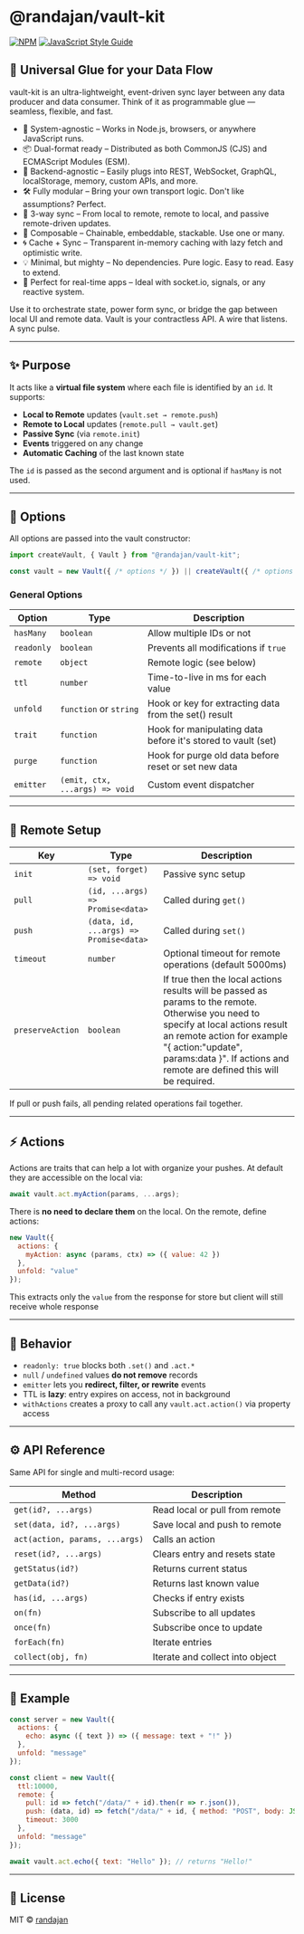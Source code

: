 # @randajan/vault-kit

[![NPM](https://img.shields.io/npm/v/@randajan/vault-kit.svg)](https://www.npmjs.com/package/@randajan/vault-kit) [![JavaScript Style Guide](https://img.shields.io/badge/code_style-standard-brightgreen.svg)](https://standardjs.com)


## 🧬 Universal Glue for your Data Flow
vault-kit is an ultra-lightweight, event-driven sync layer between any data producer and data consumer.
Think of it as programmable glue — seamless, flexible, and fast.

- 🧠 System-agnostic – Works in Node.js, browsers, or anywhere JavaScript runs.
- 📦 Dual-format ready – Distributed as both CommonJS (CJS) and ECMAScript Modules (ESM).
- 🔌 Backend-agnostic – Easily plugs into REST, WebSocket, GraphQL, localStorage, memory, custom APIs, and more.
- 🛠️ Fully modular – Bring your own transport logic. Don't like assumptions? Perfect.
- 🔁 3-way sync – From local to remote, remote to local, and passive remote-driven updates.
- 🧩 Composable – Chainable, embeddable, stackable. Use one or many.
- 🌀 Cache + Sync – Transparent in-memory caching with lazy fetch and optimistic write.
- 💡 Minimal, but mighty – No dependencies. Pure logic. Easy to read. Easy to extend.
- 🚀 Perfect for real-time apps – Ideal with socket.io, signals, or any reactive system.

Use it to orchestrate state, power form sync, or bridge the gap between local UI and remote data.
Vault is your contractless API. A wire that listens. A sync pulse.

---

## ✨ Purpose

It acts like a **virtual file system** where each file is identified by an `id`. It supports:

- **Local to Remote** updates (`vault.set → remote.push`)
- **Remote to Local** updates (`remote.pull → vault.get`)
- **Passive Sync** (via `remote.init`)
- **Events** triggered on any change
- **Automatic Caching** of the last known state

The `id` is passed as the second argument and is optional if `hasMany` is not used.

---

## 🧩 Options

All options are passed into the vault constructor:

```js
import createVault, { Vault } from "@randajan/vault-kit";

const vault = new Vault({ /* options */ }) || createVault({ /* options */ });
```

### General Options

| Option        | Type                      | Description |
|---------------|---------------------------|-------------|
| `hasMany`     | `boolean`                 | Allow multiple IDs or not |
| `readonly`    | `boolean`                 | Prevents all modifications if `true` |
| `remote`      | `object`                  | Remote logic (see below) |
| `ttl`         | `number`                  | Time-to-live in ms for each value |
| `unfold`   | `function` or `string`    | Hook or key for extracting data from the set() result |
| `trait`   | `function`    | Hook for manipulating data before it's stored to vault (set) |
| `purge`   | `function`    | Hook for purge old data before reset or set new data  |
| `emitter`     | `(emit, ctx, ...args) => void` | Custom event dispatcher |

---

## 🔌 Remote Setup

| Key       | Type                            | Description |
|-----------|----------------------------------|-------------|
| `init`    | `(set, forget) => void`          | Passive sync setup |
| `pull`    | `(id, ...args) => Promise<data>` | Called during `get()` |
| `push`    | `(data, id, ...args) => Promise<data>` | Called during `set()` |
| `timeout` | `number`                         | Optional timeout for remote operations (default 5000ms) |
| `preserveAction` | `boolean`                         | If true then the local actions results will be passed as params to the remote. Otherwise you need to specify at local actions result an remote action for example "{ action:"update", params:data }". If actions and remote are defined this will be required. |

If pull or push fails, all pending related operations fail together.

---

## ⚡ Actions

Actions are traits that can help a lot with organize your pushes. At default they are accessible on the local via:

```js
await vault.act.myAction(params, ...args);
```

There is **no need to declare them** on the local. On the remote, define actions:

```js
new Vault({
  actions: {
    myAction: async (params, ctx) => ({ value: 42 })
  },
  unfold: "value"
});
```

This extracts only the `value` from the response for store but client will still receive whole response

---

## 🎯 Behavior

- `readonly: true` blocks both `.set()` and `.act.*`
- `null` / `undefined` values **do not remove** records
- `emitter` lets you **redirect, filter, or rewrite** events
- TTL is **lazy**: entry expires on access, not in background
- `withActions` creates a proxy to call any `vault.act.action()` via property access

---

## ⚙️ API Reference

Same API for single and multi-record usage:

| Method         | Description |
|----------------|-------------|
| `get(id?, ...args)`     | Read local or pull from remote |
| `set(data, id?, ...args)` | Save local and push to remote |
| `act(action, params, ...args)` | Calls an action |
| `reset(id?, ...args)`   | Clears entry and resets state |
| `getStatus(id?)`        | Returns current status |
| `getData(id?)`          | Returns last known value |
| `has(id, ...args)`      | Checks if entry exists |
| `on(fn)`                | Subscribe to all updates |
| `once(fn)`              | Subscribe once to update |
| `forEach(fn)`           | Iterate entries |
| `collect(obj, fn)`      | Iterate and collect into object |

---

## 🧪 Example

```js
const server = new Vault({
  actions: {
    echo: async ({ text }) => ({ message: text + "!" })
  },
  unfold: "message"
});

const client = new Vault({
  ttl:10000,
  remote: {
    pull: id => fetch("/data/" + id).then(r => r.json()),
    push: (data, id) => fetch("/data/" + id, { method: "POST", body: JSON.stringify(data) }),
    timeout: 3000
  },
  unfold: "message"
});

await vault.act.echo({ text: "Hello" }); // returns "Hello!"
```

---

## 📄 License

MIT © [randajan](https://github.com/randajan)
